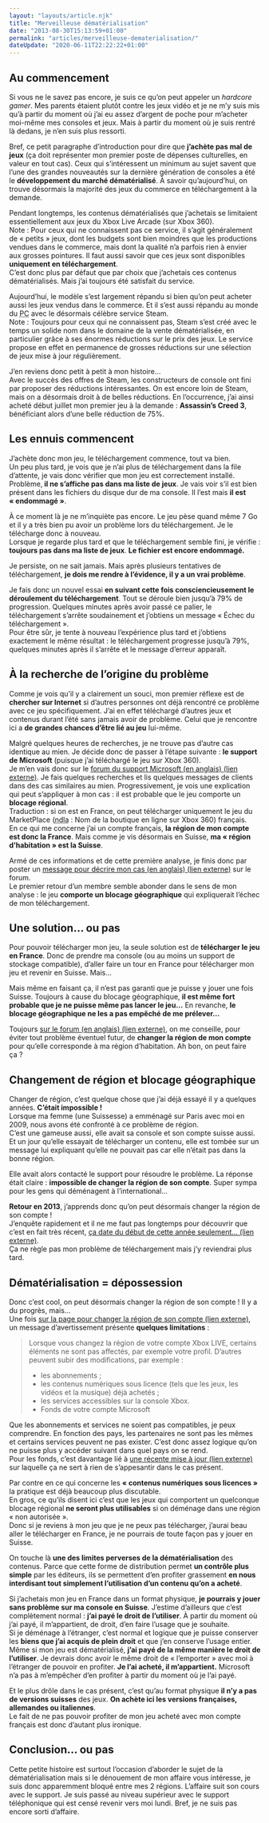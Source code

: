 ```yaml
---
layout: "layouts/article.njk"
title: "Merveilleuse dématérialisation"
date: "2013-08-30T15:13:59+01:00"
permalink: "articles/merveilleuse-dematerialisation/"
dateUpdate: "2020-06-11T22:22:22+01:00"
---
```


<h2>Au commencement</h2>
<p>Si vous ne le savez pas encore, je suis ce qu’on peut appeler un <em><span lang="en">hardcore gamer</span></em>. Mes parents étaient plutôt contre les jeux vidéo et je ne m’y suis mis qu’à partir du moment où j’ai eu assez d’argent de poche pour m’acheter moi-même mes consoles et jeux. Mais à partir du moment où je suis rentré là dedans, je n’en suis plus ressorti.</p>
<p>Bref, ce petit paragraphe d’introduction pour dire que <strong>j’achète pas mal de jeux</strong> (ça doit représenter mon premier poste de dépenses culturelles, en valeur en tout cas). Ceux qui s’intéressent un minimum au sujet savent que l’une des grandes nouveautés sur la dernière génération de consoles a été le <strong>développement du marché dématérialisé</strong>. À savoir qu’aujourd’hui, on trouve désormais la majorité des jeux du commerce en téléchargement à la demande.</p>
<p>Pendant longtemps, les contenus dématérialisés que j’achetais se limitaient essentiellement aux jeux du Xbox Live Arcade (sur Xbox 360).<br />
<span class="note">Note&nbsp;: Pour ceux qui ne connaissent pas ce service, il s’agit généralement de «&nbsp;petits&nbsp;» jeux, dont les budgets sont bien moindres que les productions vendues dans le commerce, mais dont la qualité n’a parfois rien à envier aux grosses pointures. Il faut aussi savoir que ces jeux sont disponibles <strong>uniquement en téléchargement</strong>.</span><br />
C’est donc plus par défaut que par choix que j’achetais ces contenus dématérialisés. Mais j’ai toujours été satisfait du service.</p>
<p>Aujourd’hui, le modèle s’est largement répandu si bien qu’on peut acheter aussi les jeux vendus dans le commerce. Et il s’est aussi répandu au monde du <abbr lang="en" title="Personal Computer">PC</abbr> avec le désormais célèbre service Steam.<br />
<span class="note">Note&nbsp;: Toujours pour ceux qui ne connaissent pas, Steam s’est créé avec le temps un solide nom dans le domaine de la vente dématérialisée, en particulier grâce à ses énormes réductions sur le prix des jeux. Le service propose en effet en permanence de grosses réductions sur une sélection de jeux mise à jour régulièrement.<span></p>
<p>J’en reviens donc petit à petit à mon histoire…<br />
Avec le succès des offres de Steam, les constructeurs de console ont fini par proposer des réductions intéressantes. On est encore loin de Steam, mais on a désormais droit à de belles réductions. En l’occurrence, j’ai ainsi acheté début juillet mon premier jeu à la demande&nbsp;: <strong>Assassin’s Creed 3</strong>, bénéficiant alors d’une belle réduction de 75%.</p>
<h2>Les ennuis commencent</h2>
<p>J’achète donc mon jeu, le téléchargement commence, tout va bien.<br />
Un peu plus tard, je vois que je n’ai plus de téléchargement dans la file d’attente, je vais donc vérifier que mon jeu est correctement installé. Problème,<strong> il ne s’affiche pas dans ma liste de jeux</strong>. Je vais voir s’il est bien présent dans les fichiers du disque dur de ma console. Il l’est mais <strong>il est «&nbsp;endommagé&nbsp;»</strong>.</p>
<p>À ce moment là je ne m’inquiète pas encore. Le jeu pèse quand même 7&nbsp;Go et il y a très bien pu avoir un problème lors du téléchargement. Je le télécharge donc à nouveau.<br />
Lorsque je regarde plus tard et que le téléchargement semble fini, je vérifie&nbsp;: <strong>toujours pas dans ma liste de jeux</strong>. <strong>Le fichier est encore endommagé.</strong></p>
<p>Je persiste, on ne sait jamais. Mais après plusieurs tentatives de téléchargement, <strong>je dois me rendre à l’évidence, il y a un vrai problème</strong>.</p>
<p>Je fais donc un nouvel essai <strong>en suivant cette fois consciencieusement le déroulement du téléchargement</strong>. Tout se déroule bien jusqu’à 79% de progression. Quelques minutes après avoir passé ce palier, le téléchargement s’arrête soudainement et j’obtiens un message «&nbsp;Échec du téléchargement&nbsp;».<br />
Pour être sûr, je tente à nouveau l’expérience plus tard et j’obtiens exactement le même résultat&nbsp;: le téléchargement progresse jusqu’à 79%, quelques minutes après il s’arrête et le message d’erreur apparaît.</p>
<h2>À la recherche de l’origine du problème</h2>
<p>Comme je vois qu’il y a clairement un souci, mon premier réflexe est de <strong>chercher sur Internet</strong> si d’autres personnes ont déjà rencontré ce problème avec ce jeu spécifiquement. J’ai en effet téléchargé d’autres jeux et contenus durant l’été sans jamais avoir de problème. Celui que je rencontre ici a <strong>de grandes chances d’être lié au jeu</strong> lui-même.</p>
<p>Malgré quelques heures de recherches, je ne trouve pas d’autre cas identique au mien. Je décide donc de passer à l’étape suivante&nbsp;: <strong>le support de Microsoft</strong> (puisque j’ai téléchargé le jeu sur Xbox 360).<br />
Je m’en vais donc sur le <a href="https://answers.microsoft.com/en-us/xbox/forum" hreflang="en" rel="external">forum du support Microsoft (en anglais) <span class="screen-reader-text">(lien externe)</span></a>. Je fais quelques recherches et lis quelques messages de clients dans des cas similaires au mien. Progressivement, je vois une explication qui peut s’appliquer à mon cas&nbsp;: il est probable que le jeu comporte un <strong>blocage régional</strong>.<br />
Traduction&nbsp;: si on est en France, on peut télécharger uniquement le jeu du <span lang="en">MarketPlace</span> (<abbr title="Note de l'auteur">ndla</abbr>&nbsp;: Nom de la boutique en ligne sur Xbox 360) français.<br />
En ce qui me concerne j’ai un compte français, <strong>la région de mon compte est donc la France</strong>. Mais comme je vis désormais en Suisse, <strong>ma «&nbsp;région d’habitation&nbsp;» est la Suisse</strong>.</p>
<p>Armé de ces informations et de cette première analyse, je finis donc par poster un <a href="http://forums.xbox.com/xbox_forums/xbox_support/f/27/t/1572504.aspx" hreflang="en" rel="external">message pour décrire mon cas (en anglais) <span class="screen-reader-text">(lien externe)</span></a> sur le forum.<br />
Le premier retour d’un membre semble abonder dans le sens de mon analyse&nbsp;: le jeu <strong>comporte un blocage géographique</strong> qui expliquerait l’échec de mon téléchargement.</p>
<h2>Une solution… ou pas</h2>
<p>Pour pouvoir télécharger mon jeu, la seule solution est de <strong>télécharger le jeu en France</strong>. Donc de prendre ma console (ou au moins un support de stockage compatible), d’aller faire un tour en France pour télécharger mon jeu et revenir en Suisse. Mais…</p>
<p>Mais même en faisant ça, il n’est pas garanti que je puisse y jouer une fois Suisse. Toujours à cause du blocage géographique, <strong>il est même fort probable que je ne puisse même pas lancer le jeu…</strong> <span class="note">En revanche, <strong>le blocage géographique ne les a pas empêché de me prélever…</strong></span></p>
<p>Toujours <a href="http://forums.xbox.com/xbox_forums/xbox_support/f/27/t/1572504.aspx" hreflang="en" rel="external">sur le forum (en anglais) <span class="screen-reader-text">(lien externe)</span></a>, on me conseille, pour éviter tout problème éventuel futur, de <strong>changer la région de mon compte</strong> pour qu’elle corresponde à ma région d’habitation. <span class="note">Ah bon, on peut faire ça&nbsp;?</span></p>
<h2>Changement de région et blocage géographique</h2>
<p>Changer de région, c’est quelque chose que j’ai déjà essayé il y a quelques années. <strong>C’était impossible&nbsp;!</strong><br />
Lorsque ma femme (une Suissesse) a emménagé sur Paris avec moi en 2009, nous avons été confronté à ce problème de région.<br />
C’est une gameuse aussi, elle avait sa console et son compte suisse aussi. Et un jour qu’elle essayait de télécharger un contenu, elle est tombée sur un message lui expliquant qu’elle ne pouvait pas car elle n’était pas dans la bonne région.</p>
<p>Elle avait alors contacté le support pour résoudre le problème. La réponse était claire&nbsp;: <strong>impossible de changer la région de son compte</strong>. <span class="note">Super sympa pour les gens qui déménagent à l’international…</span></p>
<p><strong>Retour en 2013</strong>, j’apprends donc qu’on peut désormais changer la région de son compte&nbsp;!<br />
J’enquête rapidement et il ne me faut pas longtemps pour découvrir que c’est en fait très récent, <a href="http://blogs.developpeur.org/fabrice69/archive/2013/01/23/xbox-live-changer-la-r-gion-associ-e-au-compte-microsoft-live.aspx" rel="external">ça date du début de cette année seulement… <span class="screen-reader-text">(lien externe)</span></a>.<br />
Ça ne règle pas mon problème de téléchargement mais j’y reviendrai plus tard.</p>
<h2>Dématérialisation = dépossession</h2>
<p>Donc c’est cool, on peut désormais changer la région de son compte&nbsp;! Il y a du progrès, mais…<br />
Une fois <a href="http://support.xbox.com/fr-CH/billing-and-subscriptions/account-management/change-region" rel="external">sur la page pour changer la région de son compte <span class="screen-reader-text">(lien externe)</span></a>, un message d’avertissement présente <strong>quelques limitations</strong>&nbsp;:</p>
<blockquote cite="http://support.xbox.com/fr-CH/billing-and-subscriptions/account-management/change-region">
<p>Lorsque vous changez la région de votre compte Xbox LIVE, certains éléments ne sont pas affectés, par exemple votre profil. D’autres peuvent subir des modifications, par exemple&nbsp;:</p>
<ul>
<li>les abonnements ;</li>
<li>les contenus numériques sous licence (tels que les jeux, les vidéos et la musique) déjà achetés ;</li>
<li>les services accessibles sur la console Xbox.</li>
<li>Fonds de votre compte Microsoft</li>
</ul>
</blockquote>
<p>Que les abonnements et services ne soient pas compatibles, je peux comprendre. En fonction des pays, les partenaires ne sont pas les mêmes et certains services peuvent ne pas exister. C’est donc assez logique qu’on ne puisse plus y accéder suivant dans quel pays on se rend.<br />
Pour les fonds, c’est davantage lié à <a href="http://support.xbox.com/fr-FR/billing-and-subscriptions/account-management/microsoft-points-retire-faq" rel="external">une récente mise à jour <span class="screen-reader-text">(lien externe)</span></a> sur laquelle ça ne sert à rien de s’appesantir dans le cas présent.</p>
<p>Par contre en ce qui concerne les <strong>«&nbsp;contenus numériques sous licences&nbsp;»</strong> la pratique est déjà beaucoup plus discutable.<br />
En gros, ce qu’ils disent ici c’est que les jeux qui comportent un quelconque blocage régional<strong> ne seront plus utilisables</strong> si on déménage dans une région «&nbsp;non autorisée&nbsp;».<br />
Donc si je reviens à mon jeu que je ne peux pas télécharger, j’aurai beau aller le télécharger en France, je ne pourrais de toute façon pas y jouer en Suisse.</p>
<p>On touche là <strong>une des limites perverses de la dématérialisation</strong> des contenus. Parce que cette forme de distribution permet <strong>un contrôle plus simple</strong> par les éditeurs, ils se permettent d’en profiter grassement <strong>en nous interdisant tout simplement l’utilisation d’un contenu qu’on a acheté</strong>.</p>
<p>Si j’achetais mon jeu en France dans un format physique, <strong>je pourrais y jouer sans problème sur ma console en Suisse</strong>. J’estime d’ailleurs que c’est complètement normal&nbsp;: <strong>j’ai payé le droit de l’utiliser</strong>. À partir du moment où j’ai payé, il m’appartient, de droit, d’en faire l’usage que je souhaite.<br />
Si je déménage à l’étranger, c’est normal et logique que je puisse conserver les <strong>biens que j’ai acquis de plein droit</strong> et que j’en conserve l’usage entier.<br />
Même si mon jeu est dématérialisé, <strong>j’ai payé de la même manière le droit de l’utiliser</strong>. Je devrais donc avoir le même droit de «&nbsp;l’emporter&nbsp;» avec moi à l’étranger de pouvoir en profiter. <strong>Je l’ai acheté, il m’appartient.</strong> Microsoft n’a pas à m&#8217;empêcher d’en profiter à partir du moment où je l’ai payé.</p>
<p>Et le plus drôle dans le cas présent, c’est qu’au format physique <strong>il n’y a pas de versions suisses</strong> des jeux. <strong>On achète ici les versions françaises, allemandes ou italiennes</strong>.<br />
Le fait de ne pas pouvoir profiter de mon jeu acheté avec mon compte français est donc d’autant plus ironique.</p>
<h2>Conclusion… ou pas</h2>
<p>Cette petite histoire est surtout l’occasion d’aborder le sujet de la dématérialisation mais si le dénouement de mon affaire vous intéresse, je suis donc apparemment bloqué entre mes 2 régions. L’affaire suit son cours avec le support. Je suis passé au niveau supérieur avec le support téléphonique qui est censé revenir vers moi lundi. Bref, je ne suis pas encore sorti d’affaire.</p>
